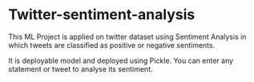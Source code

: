 # Twitter-sentiment-analysis
This ML Project is applied on twitter dataset using Sentiment Analysis in which tweets are classified as positive or negative sentiments.

It is deployable model and deployed using Pickle.
You can enter any statement or tweet to analyse its sentiment.
